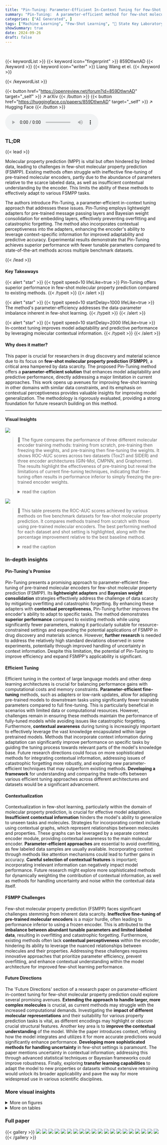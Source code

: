 ```yaml
---
title: "Pin-Tuning: Parameter-Efficient In-Context Tuning for Few-Shot Molecular Property Prediction"
summary: "Pin-Tuning:  A parameter-efficient method for few-shot molecular property prediction that significantly improves accuracy with fewer trainable parameters via in-context tuning and Bayesian weight cons..."
categories: ["AI Generated", ]
tags: ["Machine Learning", "Few-Shot Learning", "🏢 State Key Laboratory of Multimodal Artificial Intelligence Systems",]
showSummary: true
date: 2024-09-26
draft: false
---
```


<br>

{{< keywordList >}}
{{< keyword icon="fingerprint" >}} 859DtlwnAD {{< /keyword >}}
{{< keyword icon="writer" >}} Liang Wang et el. {{< /keyword >}}
 
{{< /keywordList >}}

{{< button href="https://openreview.net/forum?id=859DtlwnAD" target="_self" >}}
↗ arXiv
{{< /button >}}
{{< button href="https://huggingface.co/papers/859DtlwnAD" target="_self" >}}
↗ Hugging Face
{{< /button >}}



<audio controls>
    <source src="https://ai-paper-reviewer.com/859DtlwnAD/podcast.wav" type="audio/wav">
    Your browser does not support the audio element.
</audio>


### TL;DR


{{< lead >}}

Molecular property prediction (MPP) is vital but often hindered by limited data, leading to challenges in few-shot molecular property prediction (FSMPP). Existing methods often struggle with ineffective fine-tuning of pre-trained molecular encoders, partly due to the abundance of parameters relative to the scarce labeled data, as well as insufficient contextual understanding by the encoder.  This limits the ability of these methods to effectively adapt to various FSMPP tasks.



The authors introduce Pin-Tuning, a parameter-efficient in-context tuning approach that addresses these issues. Pin-Tuning employs lightweight adapters for pre-trained message passing layers and Bayesian weight consolidation for embedding layers, effectively preventing overfitting and catastrophic forgetting.  The method also incorporates contextual perceptiveness into the adapters, enhancing the encoder's ability to leverage context-specific information for improved adaptability and predictive accuracy.  Experimental results demonstrate that Pin-Tuning achieves superior performance with fewer tunable parameters compared to state-of-the-art methods across multiple benchmark datasets.

{{< /lead >}}


#### Key Takeaways

{{< alert "star" >}}
{{< typeit speed=10 lifeLike=true >}} Pin-Tuning offers superior performance in few-shot molecular property prediction compared to existing methods. {{< /typeit >}}
{{< /alert >}}

{{< alert "star" >}}
{{< typeit speed=10 startDelay=1000 lifeLike=true >}} The method's parameter-efficiency addresses the data-parameter imbalance inherent in few-shot learning. {{< /typeit >}}
{{< /alert >}}

{{< alert "star" >}}
{{< typeit speed=10 startDelay=2000 lifeLike=true >}} In-context tuning improves model adaptability and predictive performance by leveraging molecular contextual information. {{< /typeit >}}
{{< /alert >}}

#### Why does it matter?
This paper is crucial for researchers in drug discovery and material science due to its focus on **few-shot molecular property prediction (FSMPP)**, a critical area hampered by data scarcity.  The proposed Pin-Tuning method offers a **parameter-efficient solution** that enhances model adaptability and predictive performance, directly addressing a major limitation in current approaches. This work opens up avenues for improving few-shot learning in other domains with similar data constraints, and its emphasis on contextual perceptiveness provides valuable insights for improving model generalization. The methodology is rigorously evaluated, providing a strong foundation for future research building on this method.

------
#### Visual Insights



![](https://ai-paper-reviewer.com/859DtlwnAD/figures_1_1.jpg)

> 🔼 The figure compares the performance of three different molecular encoder training methods: training from scratch, pre-training then freezing the weights, and pre-training then fine-tuning the weights.  It shows ROC-AUC scores across two datasets (Tox21 and SIDER) and three encoder architectures (GIN-Mol, CMPNN, and Graphormer). The results highlight the effectiveness of pre-training but reveal the limitations of current fine-tuning techniques, indicating that fine-tuning often results in performance inferior to simply freezing the pre-trained encoder weights.
> <details>
> <summary>read the caption</summary>
> Figure 1: Comparison of molecular encoders trained via different paradigms: train-from-scratch, pretrain-then-freeze, and pretrain-then-finetune. The evaluation is conducted across two datasets and three encoder architectures [20, 47, 66]. The results consistently demonstrate that while pretraining outperforms training from scratch, the current methods do not yet effectively facilitate finetuning.
> </details>





![](https://ai-paper-reviewer.com/859DtlwnAD/tables_5_1.jpg)

> 🔼 This table presents the ROC-AUC scores achieved by various methods on five benchmark datasets for few-shot molecular property prediction.  It compares methods trained from scratch with those using pre-trained molecular encoders.  The best performing method for each dataset and shot setting is highlighted, along with the percentage improvement relative to the best baseline method.
> <details>
> <summary>read the caption</summary>
> Table 1: ROC-AUC scores (%) on benchmark datasets, compared with methods trained from scratch (first group) and methods that leverage pre-trained molecular encoder (second group). The best is marked with boldface and the second best is with underline. △Improve. indicates the relative improvements over the baseline models in percentage.
> </details>





### In-depth insights


#### Pin-Tuning's Promise
Pin-Tuning presents a promising approach to parameter-efficient fine-tuning of pre-trained molecular encoders for few-shot molecular property prediction (FSMPP).  Its **lightweight adapters** and **Bayesian weight consolidation** strategies effectively address the challenge of data scarcity by mitigating overfitting and catastrophic forgetting.  By enhancing these adapters with **contextual perceptiveness**, Pin-Tuning further improves the encoder's ability to adapt to specific tasks. The method demonstrates **superior performance** compared to existing methods while using significantly fewer parameters, making it particularly suitable for resource-constrained settings and expanding the potential applications of FSMPP in drug discovery and materials science.  However, **further research** is needed to address the relatively high standard deviations observed in some experiments, potentially through improved handling of uncertainty in context information.  Despite this limitation, the potential of Pin-Tuning to improve efficiency and expand FSMPP's applicability is significant.

#### Efficient Tuning
Efficient tuning in the context of large language models and other deep learning architectures is crucial for balancing performance gains with computational costs and memory constraints.  **Parameter-efficient fine-tuning** methods, such as adapters or low-rank updates, allow for adapting pre-trained models to downstream tasks using significantly fewer trainable parameters compared to full fine-tuning.  This is particularly beneficial in scenarios with limited data or computational resources.  However, challenges remain in ensuring these methods maintain the performance of fully-tuned models while avoiding issues like catastrophic forgetting.  Furthermore, **contextual awareness** during tuning is increasingly important to effectively leverage the vast knowledge encapsulated within large pretrained models.  Methods that incorporate context information during adaptation can significantly improve performance on specific tasks by guiding the tuning process towards relevant parts of the model's knowledge base.  Future research directions could focus on more sophisticated methods for integrating contextual information, addressing issues of catastrophic forgetting more robustly, and exploring new parameter-efficient techniques that may outperform existing methods.  **Developing a framework** for understanding and comparing the trade-offs between various efficient tuning approaches across different architectures and datasets would be a significant advancement.

#### Contextualization
Contextualization in few-shot learning, particularly within the domain of molecular property prediction, is crucial for effective model adaptation.  **Insufficient contextual information** hinders the model's ability to generalize to unseen tasks and molecules.  Strategies for incorporating context include using contextual graphs, which represent relationships between molecules and properties.  These graphs can be leveraged by a separate context encoder module, providing contextual awareness to the main molecular encoder. **Parameter-efficient approaches** are essential to avoid overfitting, as few labeled data samples are usually available.  Incorporating context through methods like attention mechanisms could lead to further gains in accuracy. **Careful selection of contextual features** is important; incorporating irrelevant information can negatively impact model performance.  Future research might explore more sophisticated methods for dynamically weighting the contribution of contextual information, as well as methods for handling uncertainty and noise within the contextual data itself.

#### FSMPP Challenges
Few-shot molecular property prediction (FSMPP) faces significant challenges stemming from inherent data scarcity.  **Ineffective fine-tuning of pre-trained molecular encoders** is a major hurdle, often leading to performance inferior to using a frozen encoder. This is attributed to the **imbalance between abundant tunable parameters and limited labeled data**, resulting in overfitting and catastrophic forgetting. Furthermore, existing methods often lack **contextual perceptiveness** within the encoder, hindering its ability to leverage the nuanced relationships between molecules and their properties. Addressing these challenges requires innovative approaches that prioritize parameter efficiency, prevent overfitting, and enhance contextual understanding within the model architecture for improved few-shot learning performance.

#### Future Directions
The 'Future Directions' section of a research paper on parameter-efficient in-context tuning for few-shot molecular property prediction could explore several promising avenues. **Extending the approach to handle larger, more complex molecules** is crucial, as current methods may struggle with the increased computational demands.  Investigating the **impact of different molecular representations** and their suitability for various property prediction tasks is vital, as different encodings may highlight or obscure crucial structural features.  Another key area is to **improve the contextual understanding** of the model.  While the paper introduces context, refining how the model integrates and utilizes it for more accurate predictions would significantly enhance performance.  **Developing more sophisticated methods for handling uncertainty** in few-shot settings is paramount.  The paper mentions uncertainty in contextual information; addressing this through advanced statistical techniques or Bayesian frameworks could improve robustness.  Finally, exploring **transfer learning capabilities** to adapt the model to new properties or datasets without extensive retraining would unlock its broader applicability and pave the way for more widespread use in various scientific disciplines.


### More visual insights

<details>
<summary>More on figures
</summary>


![](https://ai-paper-reviewer.com/859DtlwnAD/figures_4_1.jpg)

> 🔼 This figure illustrates the evolution of the molecular property prediction framework from vanilla MPP to the proposed FSMPP with Pin-Tuning. (a) shows the simple encoder-classifier framework. (b) highlights the existing FSMPP approach utilizing pre-trained molecular encoders and context-aware classifiers. (c) presents the proposed framework incorporating Pin-Tuning for parameter-efficient adaptation. (d) details the Pin-Tuning method applied to pre-trained molecular encoders, focusing on message passing layer and embedding layer adaptations.
> <details>
> <summary>read the caption</summary>
> Figure 2: (a) The vanilla encoder-classifier framework for MPP. (b) The framework widely adopted by existing FSMPP methods, which contains a pre-trained molecular encoder and a context-aware property classifier. (c) Our proposed framework for FSMPP, in which we introduce a Pin-Tuning method to update the pre-trained molecular encoder followed by the property classifier. (d) The details of our proposed Pin-Tuning method for pre-trained molecular encoders. In (b) and (c), we use the property names like SR-HSE to denote the molecular context in episodes.
> </details>



![](https://ai-paper-reviewer.com/859DtlwnAD/figures_8_1.jpg)

> 🔼 This figure shows the sensitivity analysis of two hyperparameters: λ (lambda), the weight of the Emb-BWC regularizer, and d2, the hidden dimension of the MP-Adapter.  The plots show ROC-AUC scores on four datasets (Tox21, SIDER, MUV, PCBA) for different values of λ and d2. The results demonstrate the impact of these hyperparameters on the model's performance.  Optimal values are found for both λ and d2, showing the importance of tuning these parameters for optimal results.
> <details>
> <summary>read the caption</summary>
> Figure 4: Effect of different hyper-parameters. The y-axis represents ROC-AUC scores (%) and the x-axis is the different hyper-parameters.
> </details>



![](https://ai-paper-reviewer.com/859DtlwnAD/figures_8_2.jpg)

> 🔼 This figure shows the trade-off between the number of trainable parameters and the ROC-AUC score achieved by the proposed Pin-Tuning method compared to the full fine-tuning method (GS-Meta) on the Tox21 dataset.  Different values of the hyperparameter d2 (hidden dimension of the MP-Adapter) are tested, demonstrating that Pin-Tuning achieves comparable or better performance with significantly fewer trainable parameters.
> <details>
> <summary>read the caption</summary>
> Figure 5: ROC-AUC (%) and number of trainable parameters of Pin-Tuning with varied value of d2 and full Fine-Tuning method (e.g., GS-Meta) on the Tox21 dataset.
> </details>



![](https://ai-paper-reviewer.com/859DtlwnAD/figures_8_3.jpg)

> 🔼 This figure shows four different frameworks for molecular property prediction (MPP) tasks. (a) depicts the basic encoder-classifier framework. (b) shows the standard few-shot MPP framework using a pre-trained encoder and context-aware classifier. (c) illustrates the proposed framework incorporating the Pin-Tuning method. Finally, (d) provides a detailed overview of the Pin-Tuning method for adapting pre-trained molecular encoders, highlighting the modifications made to the message passing layers and embedding layers.
> <details>
> <summary>read the caption</summary>
> Figure 2: (a) The vanilla encoder-classifier framework for MPP. (b) The framework widely adopted by existing FSMPP methods, which contains a pre-trained molecular encoder and a context-aware property classifier. (c) Our proposed framework for FSMPP, in which we introduce a Pin-Tuning method to update the pre-trained molecular encoder followed by the property classifier. (d) The details of our proposed Pin-Tuning method for pre-trained molecular encoders. In (b) and (c), we use the property names like SR-HSE to denote the molecular context in episodes.
> </details>



![](https://ai-paper-reviewer.com/859DtlwnAD/figures_20_1.jpg)

> 🔼 This figure illustrates the evolution of molecular property prediction (MPP) frameworks from a basic encoder-classifier model to the few-shot learning (FSL) adaptation with context information and finally to the proposed Pin-Tuning method.  (a) shows the standard MPP setup. (b) introduces the use of pre-trained molecular encoders and context-aware classifiers, typical in FSMPP. (c) presents the authors' proposed approach, incorporating their Pin-Tuning method to improve upon existing FSMPP frameworks. Lastly, (d) provides a detailed diagram of their proposed Pin-Tuning technique for adapting pre-trained molecular encoders.
> <details>
> <summary>read the caption</summary>
> Figure 2: (a) The vanilla encoder-classifier framework for MPP. (b) The framework widely adopted by existing FSMPP methods, which contains a pre-trained molecular encoder and a context-aware property classifier. (c) Our proposed framework for FSMPP, in which we introduce a Pin-Tuning method to update the pre-trained molecular encoder followed by the property classifier. (d) The details of our proposed Pin-Tuning method for pre-trained molecular encoders. In (b) and (c), we use the property names like SR-HSE to denote the molecular context in episodes.
> </details>



![](https://ai-paper-reviewer.com/859DtlwnAD/figures_20_2.jpg)

> 🔼 This figure shows four different frameworks for molecular property prediction. (a) shows a basic encoder-classifier model. (b) shows a few-shot learning model that uses a pre-trained encoder. (c) shows the proposed Pin-Tuning model, which adds an adapter to the pre-trained encoder. (d) shows a detailed diagram of the Pin-Tuning adapter.
> <details>
> <summary>read the caption</summary>
> Figure 2: (a) The vanilla encoder-classifier framework for MPP. (b) The framework widely adopted by existing FSMPP methods, which contains a pre-trained molecular encoder and a context-aware property classifier. (c) Our proposed framework for FSMPP, in which we introduce a Pin-Tuning method to update the pre-trained molecular encoder followed by the property classifier. (d) The details of our proposed Pin-Tuning method for pre-trained molecular encoders. In (b) and (c), we use the property names like SR-HSE to denote the molecular context in episodes.
> </details>



![](https://ai-paper-reviewer.com/859DtlwnAD/figures_20_3.jpg)

> 🔼 This figure shows four different frameworks for molecular property prediction. (a) shows a basic encoder-classifier framework. (b) shows a framework using a pre-trained molecular encoder and a context-aware classifier, common in few-shot molecular property prediction. (c) presents the authors' proposed framework which uses Pin-Tuning to update the pre-trained encoder. (d) provides detailed information of the proposed Pin-Tuning method for pre-trained molecular encoders. 
> <details>
> <summary>read the caption</summary>
> Figure 2: (a) The vanilla encoder-classifier framework for MPP. (b) The framework widely adopted by existing FSMPP methods, which contains a pre-trained molecular encoder and a context-aware property classifier. (c) Our proposed framework for FSMPP, in which we introduce a Pin-Tuning method to update the pre-trained molecular encoder followed by the property classifier. (d) The details of our proposed Pin-Tuning method for pre-trained molecular encoders. In (b) and (c), we use the property names like SR-HSE to denote the molecular context in episodes.
> </details>



![](https://ai-paper-reviewer.com/859DtlwnAD/figures_20_4.jpg)

> 🔼 This figure shows four different frameworks for molecular property prediction (MPP). (a) is a basic encoder-classifier framework. (b) shows an existing framework for few-shot MPP (FSMPP) that utilizes a pre-trained molecular encoder. (c) shows the proposed FSMPP framework that incorporates a Pin-Tuning method to improve the adaptation of the pre-trained encoder. (d) provides a detailed illustration of the Pin-Tuning method applied to pre-trained molecular encoders.
> <details>
> <summary>read the caption</summary>
> Figure 2: (a) The vanilla encoder-classifier framework for MPP. (b) The framework widely adopted by existing FSMPP methods, which contains a pre-trained molecular encoder and a context-aware property classifier. (c) Our proposed framework for FSMPP, in which we introduce a Pin-Tuning method to update the pre-trained molecular encoder followed by the property classifier. (d) The details of our proposed Pin-Tuning method for pre-trained molecular encoders. In (b) and (c), we use the property names like SR-HSE to denote the molecular context in episodes.
> </details>



![](https://ai-paper-reviewer.com/859DtlwnAD/figures_20_5.jpg)

> 🔼 This figure shows four different frameworks for molecular property prediction. (a) shows the basic encoder-classifier framework for general molecular property prediction. (b) illustrates an existing framework for few-shot molecular property prediction (FSMPP) that incorporates a pre-trained molecular encoder to leverage pre-existing knowledge and a context-aware classifier to utilize the many-to-many relationships between molecules and properties. (c) presents the proposed FSMPP framework, named Pin-Tuning, which enhances the pre-trained encoder with a parameter-efficient in-context tuning method to prevent over-fitting and catastrophic forgetting.  Finally, (d) details the proposed Pin-Tuning method for adapting the pre-trained molecular encoder, specifically targeting the message passing and embedding layers with lightweight adapters and Bayesian weight consolidation.
> <details>
> <summary>read the caption</summary>
> Figure 2: (a) The vanilla encoder-classifier framework for MPP. (b) The framework widely adopted by existing FSMPP methods, which contains a pre-trained molecular encoder and a context-aware property classifier. (c) Our proposed framework for FSMPP, in which we introduce a Pin-Tuning method to update the pre-trained molecular encoder followed by the property classifier. (d) The details of our proposed Pin-Tuning method for pre-trained molecular encoders. In (b) and (c), we use the property names like SR-HSE to denote the molecular context in episodes.
> </details>



![](https://ai-paper-reviewer.com/859DtlwnAD/figures_20_6.jpg)

> 🔼 This figure shows four different frameworks for molecular property prediction (MPP). (a) shows a basic encoder-classifier framework. (b) shows a framework for few-shot molecular property prediction (FSMPP) that uses a pre-trained molecular encoder and a context-aware classifier. (c) shows the authors' proposed framework which uses Pin-Tuning to update the pre-trained molecular encoder. (d) shows a detailed diagram of the Pin-Tuning method.
> <details>
> <summary>read the caption</summary>
> Figure 2: (a) The vanilla encoder-classifier framework for MPP. (b) The framework widely adopted by existing FSMPP methods, which contains a pre-trained molecular encoder and a context-aware property classifier. (c) Our proposed framework for FSMPP, in which we introduce a Pin-Tuning method to update the pre-trained molecular encoder followed by the property classifier. (d) The details of our proposed Pin-Tuning method for pre-trained molecular encoders. In (b) and (c), we use the property names like SR-HSE to denote the molecular context in episodes.
> </details>



![](https://ai-paper-reviewer.com/859DtlwnAD/figures_20_7.jpg)

> 🔼 This figure demonstrates how context information from a 2-shot episode is converted into a context graph.  The left table shows the labels of molecules for the target property (pt) and seen properties (pseen).  The question marks (?) represent labels that are unknown and need to be predicted. This information is then transformed into a context graph (shown on the right) with molecule nodes (m) and property nodes (p), and different types of edges indicating relationships between molecules and properties.  This graph is then used as input to a GNN-based context encoder, enabling the model to perceive and utilize the context when performing few-shot predictions.
> <details>
> <summary>read the caption</summary>
> Figure 3: Convert the context information of a 2-shot episode into a context graph.
> </details>



![](https://ai-paper-reviewer.com/859DtlwnAD/figures_20_8.jpg)

> 🔼 The figure illustrates how context information from a 2-shot episode is converted into a context graph.  The left side shows a table with the labels of molecules for the target property (pt) and other seen properties (pseen). The shaded values represent available context. The right side displays the resulting context graph, which contains molecule nodes and property nodes connected by various edges representing different relationships.
> <details>
> <summary>read the caption</summary>
> Figure 3: Convert the context information of a 2-shot episode into a context graph.
> </details>



![](https://ai-paper-reviewer.com/859DtlwnAD/figures_20_9.jpg)

> 🔼 This figure illustrates the different frameworks used for molecular property prediction (MPP) and few-shot molecular property prediction (FSMPP). (a) shows the basic encoder-classifier framework. (b) shows the framework commonly used in FSMPP which uses a pre-trained molecular encoder and a context-aware classifier. (c) presents the proposed framework, which incorporates the Pin-Tuning method to improve the pre-trained encoder. (d) details the Pin-Tuning method's application to pre-trained molecular encoders.  The figure highlights the evolution of the framework from vanilla MPP to the proposed FSMPP method.
> <details>
> <summary>read the caption</summary>
> Figure 2: (a) The vanilla encoder-classifier framework for MPP. (b) The framework widely adopted by existing FSMPP methods, which contains a pre-trained molecular encoder and a context-aware property classifier. (c) Our proposed framework for FSMPP, in which we introduce a Pin-Tuning method to update the pre-trained molecular encoder followed by the property classifier. (d) The details of our proposed Pin-Tuning method for pre-trained molecular encoders. In (b) and (c), we use the property names like SR-HSE to denote the molecular context in episodes.
> </details>



![](https://ai-paper-reviewer.com/859DtlwnAD/figures_20_10.jpg)

> 🔼 This figure shows four different frameworks for molecular property prediction (MPP) tasks. (a) shows a simple encoder-classifier framework. (b) shows a common framework for few-shot MPP (FSMPP) which uses a pre-trained molecular encoder and a context-aware classifier. (c) shows the proposed framework which uses a Pin-Tuning method for updating pre-trained encoders. (d) illustrates the details of the Pin-Tuning method. This method is designed to address the limitations of existing FSMPP methods by improving the parameter efficiency and incorporating contextual information.
> <details>
> <summary>read the caption</summary>
> Figure 2: (a) The vanilla encoder-classifier framework for MPP. (b) The framework widely adopted by existing FSMPP methods, which contains a pre-trained molecular encoder and a context-aware property classifier. (c) Our proposed framework for FSMPP, in which we introduce a Pin-Tuning method to update the pre-trained molecular encoder followed by the property classifier. (d) The details of our proposed Pin-Tuning method for pre-trained molecular encoders. In (b) and (c), we use the property names like SR-HSE to denote the molecular context in episodes.
> </details>



![](https://ai-paper-reviewer.com/859DtlwnAD/figures_20_11.jpg)

> 🔼 This figure demonstrates how context information is converted into a context graph. The left table shows the labels for two molecules (m1, m2) for a target property (pt). Other shaded values represent the labels of query molecules for other properties. This information is converted into a context graph (Gt = (Vt, At, Xt)) with M molecule nodes and P property nodes. Three types of edges represent the relationship between the nodes.
> <details>
> <summary>read the caption</summary>
> Figure 3: Convert the context information of a 2-shot episode into a context graph.
> </details>



</details>




<details>
<summary>More on tables
</summary>


![](https://ai-paper-reviewer.com/859DtlwnAD/tables_7_1.jpg)
> 🔼 This table presents the ROC-AUC scores achieved by various models on five benchmark datasets for both 5-shot and 10-shot settings.  It compares models trained from scratch with those using pre-trained molecular encoders.  The best performing model for each dataset and shot scenario is highlighted, along with the relative improvement over the baseline model.
> <details>
> <summary>read the caption</summary>
> Table 1: ROC-AUC scores (%) on benchmark datasets, compared with methods trained from scratch (first group) and methods that leverage pre-trained molecular encoder (second group). The best is marked with boldface and the second best is with underline. △Improve. indicates the relative improvements over the baseline models in percentage.
> </details>

![](https://ai-paper-reviewer.com/859DtlwnAD/tables_7_2.jpg)
> 🔼 This table presents the results of ablation experiments conducted on the MP-Adapter component of the Pin-Tuning method.  The researchers systematically removed different parts of the MP-Adapter (adapter module, context integration, and layer normalization) to assess their individual contribution to the model's overall performance.  The ROC-AUC scores are reported for each ablation variant across five different datasets (Tox21, SIDER, MUV, ToxCast, and PCBA) under both 10-shot and 5-shot settings, allowing for a comprehensive evaluation of the impact of each component.
> <details>
> <summary>read the caption</summary>
> Table 2: Ablation analysis on the MP-Adapter, in which we drop different components to form variants. We report ROC-AUC scores (%), and the best performance is highlighted in bold.
> </details>

![](https://ai-paper-reviewer.com/859DtlwnAD/tables_8_1.jpg)
> 🔼 This ablation study analyzes the impact of different Emb-BWC regularizers on the model's performance. It compares the results of fine-tuning the embedding layers with and without different regularizers (Identity, Fisher Information Matrix, and Embedding-wise Fisher Information Matrix). The table shows the ROC-AUC scores achieved for each dataset (Tox21, SIDER, MUV, PCBA) with different configurations.
> <details>
> <summary>read the caption</summary>
> Table 3: Ablation analysis on the Emb-BWC.
> </details>

![](https://ai-paper-reviewer.com/859DtlwnAD/tables_16_1.jpg)
> 🔼 This table presents the ROC-AUC scores achieved by various methods on five benchmark datasets for few-shot molecular property prediction.  The methods are categorized into two groups: those trained from scratch and those leveraging pre-trained molecular encoders.  The table highlights the best and second-best performing methods for each dataset and each shot setting (5-shot and 10-shot).  It also shows the percentage improvement of the best-performing method compared to the baseline methods.
> <details>
> <summary>read the caption</summary>
> Table 1: ROC-AUC scores (%) on benchmark datasets, compared with methods trained from scratch (first group) and methods that leverage pre-trained molecular encoder (second group). The best is marked with boldface and the second best is with underline. △Improve. indicates the relative improvements over the baseline models in percentage.
> </details>

![](https://ai-paper-reviewer.com/859DtlwnAD/tables_17_1.jpg)
> 🔼 This table compares the total size of the models used in the experiments, differentiating between the GS-Meta baseline and the proposed Pin-Tuning method.  It shows a breakdown of the model size into its components: molecular encoder, adapter, context encoder, and classifier. Importantly, it highlights that while the overall model size is slightly larger for Pin-Tuning, the number of tunable parameters is significantly reduced compared to GS-Meta, emphasizing the parameter efficiency of the proposed approach.
> <details>
> <summary>read the caption</summary>
> Table 4: Comparison of total model size. * indicates that the parameters are frozen.
> </details>

![](https://ai-paper-reviewer.com/859DtlwnAD/tables_17_2.jpg)
> 🔼 This table presents the statistics of five datasets used in the paper's experiments.  For each dataset, it shows the number of compounds, the number of properties, the number of properties used for training and testing, and the percentage of positive, negative, and unknown labels.
> <details>
> <summary>read the caption</summary>
> Table 5: Dataset statistics.
> </details>

![](https://ai-paper-reviewer.com/859DtlwnAD/tables_18_1.jpg)
> 🔼 This table shows the statistics of sub-datasets from ToxCast dataset used in the paper.  It includes the number of compounds, the number of properties, the number of training and test properties, and the percentage of positive, negative, and missing labels for each sub-dataset. This information is essential to understanding the characteristics of the data used for evaluation and comparing different models.
> <details>
> <summary>read the caption</summary>
> Table 6: Statistics of sub-datasets of ToxCast.
> </details>

![](https://ai-paper-reviewer.com/859DtlwnAD/tables_19_1.jpg)
> 🔼 This table presents the 10-shot performance results on each sub-dataset of ToxCast for various models, including baselines and the proposed Pin-Tuning method.  It shows the ROC-AUC scores for each model on various sub-datasets of ToxCast, allowing for a comparison of model performance across different tasks and datasets. The final row displays the relative improvement (%) of Pin-Tuning over the best baseline model.
> <details>
> <summary>read the caption</summary>
> Table 7: 10-shot performance on each sub-dataset of ToxCast.
> </details>

![](https://ai-paper-reviewer.com/859DtlwnAD/tables_19_2.jpg)
> 🔼 This table presents the 5-shot performance results for various models on the sub-datasets of ToxCast.  It shows the ROC-AUC scores achieved by different methods, including baselines (ProtoNet, MAML, TPN, EGNN, Pre-GNN, Meta-MGNN, PAR, GS-Meta) and the proposed Pin-Tuning method. The last row indicates the relative improvement of Pin-Tuning over the best performing baseline for each dataset. This allows for a comparison of the effectiveness of each approach in few-shot scenarios.
> <details>
> <summary>read the caption</summary>
> Table 8: 5-shot performance on each sub-dataset of ToxCast.
> </details>

</details>




### Full paper

{{< gallery >}}
<img src="https://ai-paper-reviewer.com/859DtlwnAD/1.png" class="grid-w50 md:grid-w33 xl:grid-w25" />
<img src="https://ai-paper-reviewer.com/859DtlwnAD/2.png" class="grid-w50 md:grid-w33 xl:grid-w25" />
<img src="https://ai-paper-reviewer.com/859DtlwnAD/3.png" class="grid-w50 md:grid-w33 xl:grid-w25" />
<img src="https://ai-paper-reviewer.com/859DtlwnAD/4.png" class="grid-w50 md:grid-w33 xl:grid-w25" />
<img src="https://ai-paper-reviewer.com/859DtlwnAD/5.png" class="grid-w50 md:grid-w33 xl:grid-w25" />
<img src="https://ai-paper-reviewer.com/859DtlwnAD/6.png" class="grid-w50 md:grid-w33 xl:grid-w25" />
<img src="https://ai-paper-reviewer.com/859DtlwnAD/7.png" class="grid-w50 md:grid-w33 xl:grid-w25" />
<img src="https://ai-paper-reviewer.com/859DtlwnAD/8.png" class="grid-w50 md:grid-w33 xl:grid-w25" />
<img src="https://ai-paper-reviewer.com/859DtlwnAD/9.png" class="grid-w50 md:grid-w33 xl:grid-w25" />
<img src="https://ai-paper-reviewer.com/859DtlwnAD/10.png" class="grid-w50 md:grid-w33 xl:grid-w25" />
<img src="https://ai-paper-reviewer.com/859DtlwnAD/11.png" class="grid-w50 md:grid-w33 xl:grid-w25" />
<img src="https://ai-paper-reviewer.com/859DtlwnAD/12.png" class="grid-w50 md:grid-w33 xl:grid-w25" />
<img src="https://ai-paper-reviewer.com/859DtlwnAD/13.png" class="grid-w50 md:grid-w33 xl:grid-w25" />
<img src="https://ai-paper-reviewer.com/859DtlwnAD/14.png" class="grid-w50 md:grid-w33 xl:grid-w25" />
<img src="https://ai-paper-reviewer.com/859DtlwnAD/15.png" class="grid-w50 md:grid-w33 xl:grid-w25" />
<img src="https://ai-paper-reviewer.com/859DtlwnAD/16.png" class="grid-w50 md:grid-w33 xl:grid-w25" />
<img src="https://ai-paper-reviewer.com/859DtlwnAD/17.png" class="grid-w50 md:grid-w33 xl:grid-w25" />
<img src="https://ai-paper-reviewer.com/859DtlwnAD/18.png" class="grid-w50 md:grid-w33 xl:grid-w25" />
<img src="https://ai-paper-reviewer.com/859DtlwnAD/19.png" class="grid-w50 md:grid-w33 xl:grid-w25" />
<img src="https://ai-paper-reviewer.com/859DtlwnAD/20.png" class="grid-w50 md:grid-w33 xl:grid-w25" />
{{< /gallery >}}